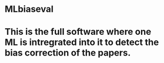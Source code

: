 # MLbiaseval 
# This is the full software where one ML is intregrated into it to detect the bias correction of the papers. 
